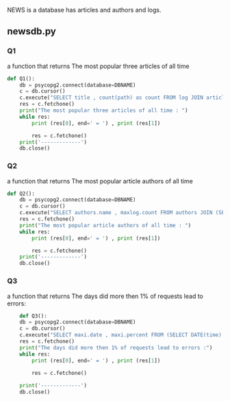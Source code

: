 
NEWS is a database has articles and authors and logs.
## newsdb.py

### Q1 
a function that returns The most popular three articles of all time 

```python
def Q1():
    db = psycopg2.connect(database=DBNAME)
    c = db.cursor()
    c.execute("SELECT title , count(path) as count FROM log JOIN articles on concat( '/article/',articles.slug) = log.path WHERE path like '%article%' GROUP BY title ORDER BY count desc limit 3;")
    res = c.fetchone()
    print("The most popular three articles of all time : ")
    while res:
        print (res[0], end=' = ') , print (res[1])

        res = c.fetchone()
    print('-------------')
    db.close()
```

### Q2
a function that returns The most popular article authors of all time
```python
def Q2():
    db = psycopg2.connect(database=DBNAME)
    c = db.cursor()
    c.execute("SELECT authors.name , maxlog.count FROM authors JOIN (SELECT articles.author , count(path) as count FROM log JOIN articles on concat( '/article/',articles.slug) = log.path WHERE path like '%article%' GROUP BY articles.author ORDER BY count desc) as maxlog on authors.id = maxlog.author ORDER BY maxlog.count desc;")    
    res = c.fetchone()
    print("The most popular article authors of all time : ")
    while res:
        print (res[0], end=' = ') , print (res[1])

        res = c.fetchone()
    print('-------------')
    db.close()
```

### Q3 
a function that returns The days did more then 1% of requests lead to errors:

``` python
    def Q3():
    db = psycopg2.connect(database=DBNAME)
    c = db.cursor()
    c.execute("SELECT maxi.date , maxi.percent FROM (SELECT DATE(time) as date, count(status), ROUND(100.*count(status)  / total.num,2) AS percent FROM   log JOIN (select DATE(time) as date ,count(status) as num from log  group by DATE(time) ORDER BY date) as total ON total.date = DATE(time) WHERE status != '200 OK'  GROUP BY  DATE(time), total.num ORDER BY total.num desc  ) as maxi WHERE maxi.percent > 1. ;")    
    res = c.fetchone()
    print("The days did more then 1% of requests lead to errors :")
    while res:
        print (res[0], end=' = ') , print (res[1])

        res = c.fetchone()
  
    print('-------------')
    db.close()
```

